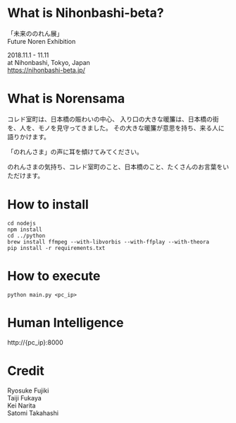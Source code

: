 # What is Nihonbashi-beta?
「未来ののれん展」  
Future Noren Exhibition  

2018.11.1 - 11.11  
at Nihonbashi, Tokyo, Japan  
https://nihonbashi-beta.jp/

# What is Norensama
コレド室町は、日本橋の賑わいの中心、
入り口の大きな暖簾は、日本橋の街を、人を、モノを見守ってきました。
その大きな暖簾が意思を持ち、来る人に語りかけます。

「のれんさま」の声に耳を傾けてみてください。

のれんさまの気持ち、コレド室町のこと、日本橋のこと、たくさんのお言葉をいただけます。

# How to install
```
cd nodejs
npm install
cd ../python
brew install ffmpeg --with-libvorbis --with-ffplay --with-theora
pip install -r requirements.txt
```

# How to execute
```
python main.py <pc_ip>
```

# Human Intelligence
http://{pc_ip}:8000

# Credit
Ryosuke Fujiki  
Taiji Fukaya  
Kei Narita  
Satomi Takahashi  